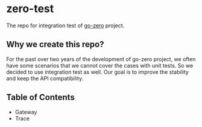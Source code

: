 # zero-test
The repo for integration test of [go-zero](https://github.com/zeromicro/go-zero) project.

## Why we create this repo?

For the past over two years of the development of go-zero project, we often have some scenarios that we cannot cover the cases with unit tests. So we decided to use integration test as well. Our goal is to improve the stability and keep the  API compatibility.

## Table of Contents

- Gateway
- Trace

